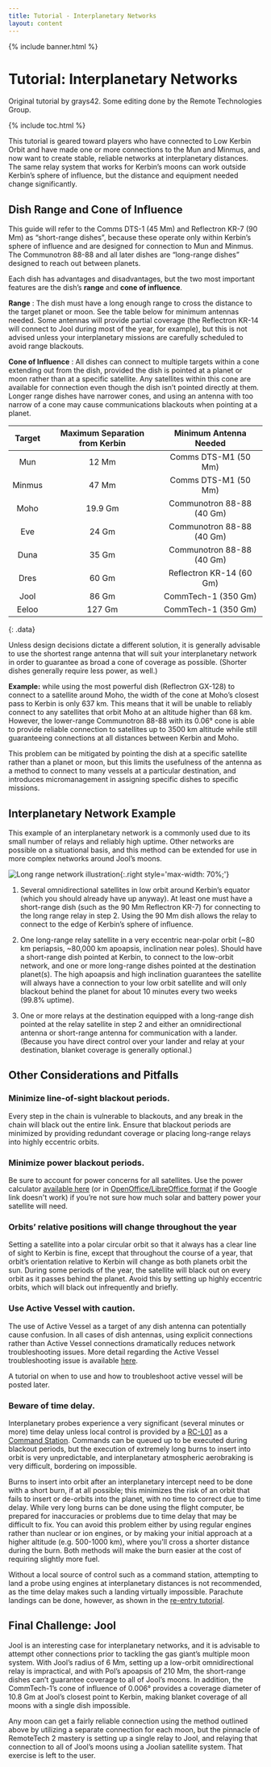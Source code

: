```yaml
---
title: Tutorial - Interplanetary Networks
layout: content
---
```


{% include banner.html %}

# Tutorial: Interplanetary Networks

Original tutorial by grays42. Some editing done by the Remote Technologies Group.

{% include toc.html %}

This tutorial is geared toward players who have connected to Low Kerbin Orbit and have made one or more connections to the Mun and Minmus, and now want to create stable, reliable networks at interplanetary distances. The same relay system that works for Kerbin’s moons can work outside Kerbin’s sphere of influence, but the distance and equipment needed change significantly.

## Dish Range and Cone of Influence

This guide will refer to the Comms DTS-1 (45 Mm) and Reflectron KR-7 (90 Mm) as “short-range dishes”, because these operate only within Kerbin’s sphere of influence and are designed for connection to Mun and Minmus. The Communotron 88-88 and all later dishes are “long-range dishes” designed to reach out between planets.

Each dish has advantages and disadvantages, but the two most important features are the dish’s **range** and **cone of influence**.

**Range**
: The dish must have a long enough range to cross the distance to the target planet or moon. See the table below for minimum antennas needed. Some antennas will provide partial coverage (the Reflectron KR-14 will connect to Jool during most of the year, for example), but this is not advised unless your interplanetary missions are carefully scheduled to avoid range blackouts.

**Cone of Influence**
: All dishes can connect to multiple targets within a cone extending out from the dish, provided the dish is pointed at a planet or moon rather than at a specific satellite. Any satellites within this cone are available for connection even though the dish isn’t pointed directly at them. Longer range dishes have narrower cones, and using an antenna with too narrow of a cone may cause communications blackouts when pointing at a planet.

| Target | Maximum Separation from Kerbin | Minimum Antenna Needed |
|:--------:|:-------:|:--------:|
| Mun | 12 Mm | Comms DTS-M1 (50 Mm) |
| Minmus | 47 Mm | Comms DTS-M1 (50 Mm) |
| Moho | 19.9 Gm | Communotron 88-88 (40 Gm) |
| Eve | 24 Gm | Communotron 88-88 (40 Gm) |
| Duna | 35 Gm | Communotron 88-88 (40 Gm) |
| Dres | 60 Gm | Reflectron KR-14 (60 Gm) |
| Jool | 86 Gm | CommTech-1 (350 Gm) |
| Eeloo | 127 Gm | CommTech-1 (350 Gm) |
{: .data}

Unless design decisions dictate a different solution, it is generally advisable to use the shortest range antenna that will suit your interplanetary network in order to guarantee as broad a cone of coverage as possible. (Shorter dishes generally require less power, as well.) 

**Example:** while using the most powerful dish (Reflectron GX-128) to connect to a satellite around Moho, the width of the cone at Moho’s closest pass to Kerbin is only 637 km. This means that it will be unable to reliably connect to any satellites that orbit Moho at an altitude higher than 68 km. However, the lower-range Communotron 88-88 with its 0.06° cone is able to provide reliable connection to satellites up to 3500 km altitude while still guaranteeing connections at all distances between Kerbin and Moho.

This problem can be mitigated by pointing the dish at a specific satellite rather than a planet or moon, but this limits the usefulness of the antenna as a method to connect to many vessels at a particular destination, and introduces micromanagement in assigning specific dishes to specific missions.

## Interplanetary Network Example

This example of an interplanetary network is a commonly used due to its small number of relays and reliably high uptime. Other networks are possible on a situational basis, and this method can be extended for use in more complex networks around Jool’s moons.

![Long range network illustration](http://i.imgur.com/L33gBHb.png){:.right style='max-width: 70%;'}

1. Several omnidirectional satellites in low orbit around Kerbin’s equator (which you should already have up anyway). At least one must have a short-range dish (such as the 90 Mm Reflectron KR-7) for connecting to the long range relay in step 2. Using the 90 Mm dish allows the relay to connect to the edge of Kerbin’s sphere of influence.

2. One long-range relay satellite in a very eccentric near-polar orbit (~80 km periapsis, ~80,000 km apoapsis, inclination near poles). Should have a short-range dish pointed at Kerbin, to connect to the low-orbit network, and one or more long-range dishes pointed at the destination planet(s). The high apoapsis and high inclination guarantees the satellite will always have a connection to your low orbit satellite and will only blackout behind the planet for about 10 minutes every two weeks (99.8% uptime).

3. One or more relays at the destination equipped with a long-range dish pointed at the relay satellite in step 2 and either an omnidirectional antenna or short-range antenna for communication with a lander. (Because you have direct control over your lander and relay at your destination, blanket coverage is generally optional.)

## Other Considerations and Pitfalls

### Minimize line-of-sight blackout periods.

Every step in the chain is vulnerable to blackouts, and any break in the chain will black out the entire link. Ensure that blackout periods are minimized by providing redundant coverage or placing long-range relays into highly eccentric orbits.

### Minimize power blackout periods.

Be sure to account for power concerns for all satellites. Use the power calculator [available here](https://docs.google.com/spreadsheet/ccc?key=0AkXf-77s6gmFdEdVeGFqX0xobTczYkhEaEVrVTdWV3c) (or in [OpenOffice/LibreOffice format](http://www.mediafire.com/view/63tyil19qwo417r/KSP_Battery_Calculator_LibreOffice_fix.ods) if the Google link doesn't work) if you’re not sure how much solar and battery power your satellite will need.

### Orbits’ relative positions will change throughout the year

Setting a satellite into a polar circular orbit so that it always has a clear line of sight to Kerbin is fine, except that throughout the course of a year, that orbit’s orientation relative to Kerbin will change as both planets orbit the sun. During some periods of the year, the satellite will black out on every orbit as it passes behind the planet. Avoid this by setting up highly eccentric orbits, which will black out infrequently and briefly.

### Use Active Vessel with caution.

The use of Active Vessel as a target of any dish antenna can potentially cause confusion. In all cases of dish antennas, using explicit connections rather than Active Vessel connections dramatically reduces network troubleshooting issues. More detail regarding the Active Vessel troubleshooting issue is available [here](http://remotetechnologiesgroup.github.io/RemoteTech/guide/overview/#target-active).

A tutorial on when to use and how to troubleshoot active vessel will be posted later.

### Beware of time delay.

Interplanetary probes experience a very significant (several minutes or more) time delay unless local control is provided by a [RC-L01](http://wiki.kerbalspaceprogram.com/wiki/RC-L01_Remote_Guidance_Unit) as a [Command Station](http://remotetechnologiesgroup.github.io/RemoteTech/#command-stations). Commands can be queued up to be executed during blackout periods, but the execution of extremely long burns to insert into orbit is very unpredictable, and interplanetary atmospheric aerobraking is very difficult, bordering on impossible.

Burns to insert into orbit after an interplanetary intercept need to be done with a short burn, if at all possible; this minimizes the risk of an orbit that fails to insert or de-orbits into the planet, with no time to correct due to time delay. While very long burns can be done using the flight computer, be prepared for inaccuracies or problems due to time delay that may be difficult to fix. You can avoid this problem either by using regular engines rather than nuclear or ion engines, or by making your initial approach at a higher altitude (e.g. 500-1000 km), where you'll cross a shorter distance during the burn. Both methods will make the burn easier at the cost of requiring slightly more fuel.

Without a local source of control such as a command station, attempting to land a probe using engines at interplanetary distances is not recommended, as the time delay makes such a landing virtually impossible. Parachute landings can be done, however, as shown in the [re-entry tutorial](../reentry/).

## Final Challenge: Jool

Jool is an interesting case for interplanetary networks, and it is advisable to attempt other connections prior to tackling the gas giant’s multiple moon system. With Jool’s radius of 6 Mm, setting up a low-orbit omnidirectional relay is impractical, and with Pol’s apoapsis of 210 Mm, the short-range dishes can’t guarantee coverage to all of Jool’s moons. In addition, the CommTech-1’s cone of influence of 0.006° provides a coverage diameter of 10.8 Gm at Jool’s closest point to Kerbin, making blanket coverage of all moons with a single dish impossible.

Any moon can get a fairly reliable connection using the method outlined above by utilizing a separate connection for each moon, but the pinnacle of RemoteTech 2 mastery is setting up a single relay to Jool, and relaying that connection to all of Jool’s moons using a Joolian satellite system. That exercise is left to the user.
